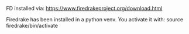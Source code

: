 FD installed via: https://www.firedrakeproject.org/download.html

Firedrake has been installed in a python venv. You activate it with:
source firedrake/bin/activate